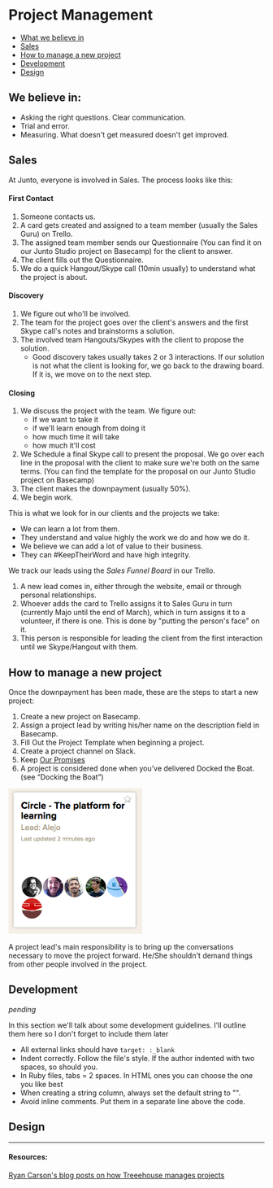 # Project Management

- [What we believe in](#we-believe-in)
- [Sales](#sales)
- [How to manage a new project](#how-to-manage-a-new-project)
- [Development](#development)
- [Design](#design)

## We believe in: 

- Asking the right questions. Clear communication.
- Trial and error.
- Measuring. What doesn't get measured doesn't get improved.

## Sales
At Junto, everyone is involved in Sales. The process looks like this:

#### First Contact
1. Someone contacts us.
1. A card gets created and assigned to a team member (usually the Sales Guru) on Trello.
1. The assigned team member sends our Questionnaire (You can find it on our Junto Studio project on Basecamp) for the client to answer. 
1. The client fills out the Questionnaire.
1. We do a quick Hangout/Skype call (10min usually) to understand what the project is about.

#### Discovery
1. We figure out who'll be involved.
1. The team for the project goes over the client's answers and the first Skype call's notes and brainstorms a solution.
1. The involved team Hangouts/Skypes with the client to propose the solution.
	+ Good discovery takes usually takes 2 or 3 interactions. If our solution is not what the client is looking for, we go back to the drawing board. If it is, we move on to the next step.

#### Closing
1. We discuss the project with the team. We figure out: 
	+ If we want to take it
	+ if we'll learn enough from doing it
	+ how much time it will take
	+ how much it'll cost
1. We Schedule a final Skype call to present the proposal. We go over each line in the proposal with the client to make sure we're both on the same terms. (You can find the template for the proposal on our Junto Studio project on Basecamp)
1. The client makes the downpayment (usually 50%).
1. We begin work.

This is what we look for in our clients and the projects we take:
- We can learn a lot from them.
- They understand and value highly the work we do and how we do it.
- We believe we can add a lot of value to their business.
- They can #KeepTheirWord and have high integrity.

We track our leads using the *Sales Funnel Board* in our Trello.

1. A new lead comes in, either through the website, email or through personal relationships.
1. Whoever adds the card to Trello assigns it to Sales Guru in turn (currently Majo until the end of March), which in turn assigns it to a volunteer, if there is one. This is done by "putting the person's face" on it. 
1. This person is responsible for leading the client from the first interaction until we Skype/Hangout with them.

## How to manage a new project

Once the downpayment has been made, these are the steps to start a new project:

1. Create a new project on Basecamp.
1. Assign a project lead by writing his/her name on the description field in Basecamp.
1. Fill Out the Project Template when beginning a project.
1. Create a project channel on Slack.
1. Keep [Our Promises]()
1. A project is considered done when you’ve delivered Docked the Boat. (see “Docking the Boat”)

![project-lead](/images/project-lead.png)

A project lead's main responsibility is to bring up the conversations necessary to move the project forward. He/She shouldn't demand things from other people involved in the project.

## Development

_pending_

In this section we'll talk about some development guidelines. I'll outline them here so I don't forget to include them later

* All external links should have `target: :_blank`
* Indent correctly. Follow the file's style. If the author indented with two spaces, so should you.
* In Ruby files, tabs = 2 spaces. In HTML ones you can choose the one you like best
* When creating a string column, always set the default string to "".
* Avoid inline comments. Put them in a separate line above the code.
## Design

---

#### Resources:
[Ryan Carson's blog posts on how Treeehouse manages projects](http://ryancarson.com/post/61606695537/how-to-set-priorities-create-budgets-and-do)


